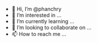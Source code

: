 - 👋 Hi, I’m @phanchry
- 👀 I’m interested in ...
- 🌱 I’m currently learning ...
- 💞️ I’m looking to collaborate on ...
- 📫 How to reach me ...

<!---
phanchry/phanchry is a ✨ special ✨ repository because its `README.md` (this file) appears on your GitHub profile.
You can click the Preview link to take a look at your changes.
--->
